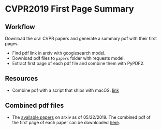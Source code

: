 # CVPR2019 First Page Summary

## Workflow
Download the oral CVPR papers and generate a summary pdf with their first pages. 

- Find pdf link in arxiv with googlesearch model. 
- Download pdf files to `papers` folder with requests model.
- Extract first page of each pdf file and combine them with PyPDF2.

## Resources
- Combine pdf with a script that ships with macOS. [link](https://gotofritz.net/blog/howto/joining-pdf-files-in-os-x-from-the-command-line/)

## Combined pdf files
- The [available papers](assets/available_papers_05222019.md) on arxiv as of 05/22/2019. The combined pdf of the first page of each paper can be downloaded [here](http://www.mediafire.com/file/cjgjkqh9s2hzcv7/_combined_first_pages.pdf/file).
